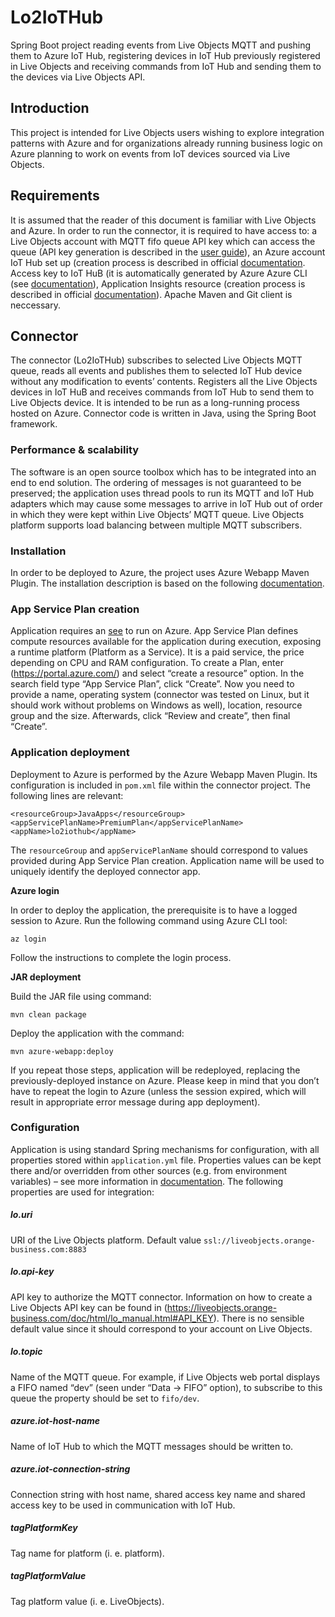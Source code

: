 # Lo2IoTHub

Spring Boot project reading events from Live Objects MQTT and pushing them to Azure IoT Hub, registering devices in IoT Hub previously registered in Live Objects and receiving commands from IoT Hub and sending them to the devices via Live Objects API.

## Introduction

This project is intended for Live Objects users wishing to explore integration patterns with Azure and for organizations already running business logic on Azure planning to work on events from IoT devices sourced via Live Objects.

## Requirements

It is assumed that the reader of this document is familiar with Live Objects and Azure. In order to run the connector, it is required to have access to: a Live Objects account with MQTT fifo queue API key which can access the queue (API key generation is described in the [user guide](https://liveobjects.orange-business.com/cms/app/uploads/EN_User-guide-Live-Objects-4.pdf)), 
an Azure account IoT Hub set up (creation process is described in official [documentation](https://docs.microsoft.com/en-us/azure/iot-hub/). Access key to IoT HuB (it is automatically generated by Azure Azure CLI (see [documentation](https://docs.microsoft.com/en-us/cli/azure/?view=azure-cli-latest)), Application Insights resource (creation process is described in official [documentation](https://docs.microsoft.com/pl-pl/azure/azure-monitor/app/create-new-resource)). Apache Maven and Git client is neccessary.

## Connector

The connector (Lo2IoTHub) subscribes to selected Live Objects MQTT queue, reads all events and publishes them to selected IoT Hub device without any modification to events’ contents. Registers all the Live Objects devices in IoT HuB and receives commands from IoT Hub to send them to Live Objects device. It is intended to be run as a long-running process hosted on Azure. Connector code is written in Java, using the Spring Boot framework. 
 
### Performance & scalability

The software is an open source toolbox which has to be integrated into an end to end solution. The ordering of messages is not guaranteed to be preserved; the application uses thread pools to run its MQTT and IoT Hub adapters which may cause some messages to arrive in IoT Hub out of order in which they were kept within Live Objects’ MQTT queue.
Live Objects platform supports load balancing between multiple MQTT subscribers.

### Installation

In order to be deployed to Azure, the project uses Azure Webapp Maven Plugin. The installation description is based on the following [documentation](https://docs.microsoft.com/en-us/java/azure/spring-framework/deploy-spring-boot-java-app-with-maven-plugin).

### App Service Plan creation

Application requires an [see](https://docs.microsoft.com/en-us/azure/app-service/overview-hosting-plans) to run on Azure. App Service Plan defines compute resources available for the application during execution, exposing a runtime platform (Platform as a Service). It is a paid service, the price depending on CPU and RAM configuration.
To create a Plan, enter (https://portal.azure.com/) and select “create a resource” option. In the search field type “App Service Plan”, click “Create”. Now you need to provide a name, operating system (connector was tested on Linux, but it should work without problems on Windows as well), location, resource group and the size. Afterwards, click “Review and create”, then final “Create”.

### Application deployment

Deployment to Azure is performed by the Azure Webapp Maven Plugin. Its configuration is included in `pom.xml` file within the connector project.
The following lines are relevant:
```
<resourceGroup>JavaApps</resourceGroup>
<appServicePlanName>PremiumPlan</appServicePlanName>
<appName>lo2iothub</appName>
```
The `resourceGroup` and `appServicePlanName` should correspond to values provided during App Service Plan creation. Application name will be used to uniquely identify the deployed connector app.

**Azure login**

In order to deploy the application, the prerequisite is to have a logged session to Azure. Run the following command using Azure CLI tool:
```
az login
```
Follow the instructions to complete the login process. 

**JAR deployment**

Build the JAR file using command:
```
mvn clean package
```
Deploy the application with the command:
```
mvn azure-webapp:deploy
```

If you repeat those steps, application will be redeployed, replacing the previously-deployed instance on Azure. Please keep in mind that you don’t have to repeat the login to Azure (unless the session expired, which will result in appropriate error message during app deployment).

### Configuration

Application is using standard Spring mechanisms for configuration, with all properties stored within `application.yml` file. Properties values can be kept there and/or overridden from other sources (e.g. from environment variables) – see more information in [documentation](https://docs.spring.io/spring-boot/docs/current/reference/html/boot-features-external-config.html). The following properties are used for integration:
##### lo.uri
URI of the Live Objects platform.
Default value `ssl://liveobjects.orange-business.com:8883`
##### lo.api-key
API key to authorize the MQTT connector. Information on how to create a Live Objects API key can be found in (https://liveobjects.orange-business.com/doc/html/lo_manual.html#API_KEY). 
There is no sensible default value since it should correspond to your account on Live Objects.
##### lo.topic
Name of the MQTT queue. For example, if Live Objects web portal displays a FIFO named “dev” (seen under “Data -> FIFO” option), to subscribe to this queue the property should be set to `fifo/dev`.
##### azure.iot-host-name
Name of IoT Hub to which the MQTT messages should be written to.
##### azure.iot-connection-string
Connection string with host name, shared access key name and shared access key to be used in communication with IoT Hub.
##### tagPlatformKey
Tag name for platform (i. e. platform).
##### tagPlatformValue
Tag platform value (i. e. LiveObjects).